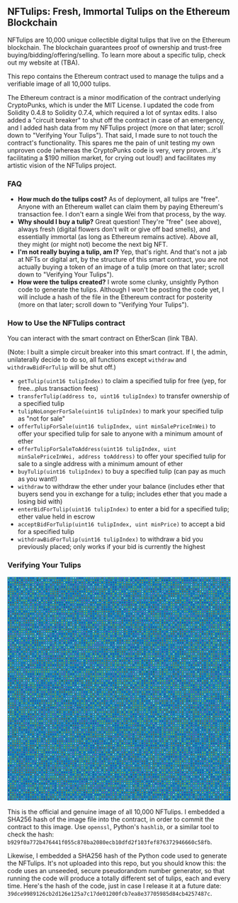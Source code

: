 ## NFTulips: Fresh, Immortal Tulips on the Ethereum Blockchain

NFTulips are 10,000 unique collectible digital tulips that live on the Ethereum blockchain. The blockchain guarantees proof of ownership and trust-free buying/bidding/offering/selling. To learn more about a specific tulip, check out my website at (TBA). 

This repo contains the Ethereum contract used to manage the tulips and a verifiable image of all 10,000 tulips. 

The Ethereum contract is a minor modification of the contract underlying CryptoPunks, which is under the MIT License. I updated the code from Solidity 0.4.8 to Solidity 0.7.4, which required a lot of syntax edits. I also added a "circuit breaker" to shut off the contract in case of an emergency, and I added hash data from my NFTulips project (more on that later; scroll down to "Verifying Your Tulips"). That said, I made sure to not touch the contract's functionality. This spares me the pain of unit testing my own unproven code (whereas the CryptoPunks code is very, very proven...it's facilitating a $190 million market, for crying out loud!) and facilitates my artistic vision of the NFTulips project. 

### FAQ

* **How much do the tulips cost?** As of deployment, all tulips are "free". Anyone with an Ethereum wallet can claim them by paying Ethereum's transaction fee. I don't earn a single Wei from that process, by the way. 
* **Why should I buy a tulip?** Great question! They're "free" (see above), always fresh (digital flowers don't wilt or give off bad smells), and essentially immortal (as long as Ethereum remains active). Above all, they might (or might not) become the next big NFT. 
* **I'm not really buying a tulip, am I?** Yep, that's right. And that's not a jab at NFTs or digital art, by the structure of this smart contract, you are not actually buying a token of an image of a tulip (more on that later; scroll down to "Verifying Your Tulips"). 
* **How were the tulips created?** I wrote some clunky, unsightly Python code to generate the tulips. Although I won't be posting the code yet, I will include a hash of the file in the Ethereum contract for posterity (more on that later; scroll down to "Verifying Your Tulips"). 

### How to Use the NFTulips contract

You can interact with the smart contract on EtherScan (link TBA). 

(Note: I built a simple circuit breaker into this smart contract. If I, the admin, unilaterally decide to do so, all functions except `withdraw` and `withdrawBidForTulip` will be shut off.)

* `getTulip(uint16 tulipIndex)` to claim a specified tulip for free (yep, for free...plus transaction fees)
* `transferTulip(address to, uint16 tulipIndex)` to transfer ownership of a specified tulip
* `tulipNoLongerForSale(uint16 tulipIndex)` to mark your specified tulip as "not for sale"
* `offerTulipForSale(uint16 tulipIndex, uint minSalePriceInWei)` to offer your specified tulip for sale to anyone with a minimum amount of ether
* `offerTulipForSaleToAddress(uint16 tulipIndex, uint minSalePriceInWei, address toAddress)` to offer your specified tulip for sale to a single address with a minimum amount of ether
* `buyTulip(uint16 tulipIndex)` to buy a specified tulip (can pay as much as you want!)
* `withdraw` to withdraw the ether under your balance (includes ether that buyers send you in exchange for a tulip; includes ether that you made a losing bid with)
* `enterBidForTulip(uint16 tulipIndex)` to enter a bid for a specified tulip; ether value held in escrow
* `acceptBidForTulip(uint16 tulipIndex, uint minPrice)` to accept a bid for a specified tulip
* `withdrawBidForTulip(uint16 tulipIndex)` to withdraw a bid you previously placed; only works if your bid is currently the highest

### Verifying Your Tulips

![alt text](https://github.com/openamiguel/NFTulips/blob/45de962ff87524ef136c11de8aba9d2957897280/tulips_all.png)

This is the official and genuine image of all 10,000 NFTulips. I embedded a SHA256 hash of the image file into the contract, in order to commit the contract to this image. Use `openssl`, Python's `hashlib`, or a similar tool to check the hash: `b929f0a772b476441f055c878ba2080ecb10dfd2f103fef876372946660c58fb`. 

Likewise, I embedded a SHA256 hash of the Python code used to generate the NFTulips. It's not uploaded into this repo, but you should know this: the code uses an unseeded, secure pseudorandom number generator, so that running the code will produce a totally different set of tulips, each and every time. Here's the hash of the code, just in case I release it at a future date: `39dce9989126cb2d126e125a7c17de01200fcb7ea8e37705985d84cb4257487c`. 
